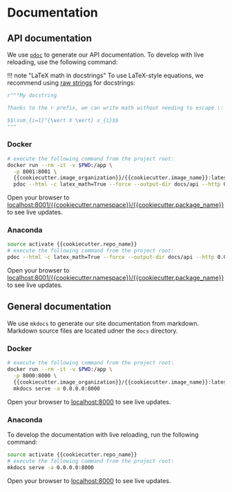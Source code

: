 # Documentation

## API documentation

We use [`pdoc`](https://github.com/pdoc3/pdoc) to generate our API documentation. To develop with live reloading, use the following command:

!!! note "LaTeX math in docstrings"
    To use LaTeX-style equations, we recommend using [raw strings](https://docs.python.org/3.8/reference/lexical_analysis.html) for docstrings:

```python
r"""My docstring

Thanks to the r prefix, we can write math without needing to escape \:

$$\sum_{i=1}^{\vert X \vert} x_{i}$$
"""
```

### Docker

```bash
# execute the following command from the project root:
docker run --rm -it -v $PWD:/app \
  -p 8001:8001 \
  {{cookiecutter.image_organization}}/{{cookiecutter.image_name}}:latest \
  pdoc --html -c latex_math=True --force --output-dir docs/api --http 0.0.0.0:8001 {{cookiecutter.namespace}}
```

Open your browser to [localhost:8001/{{cookiecutter.namespace}}/{{cookiecutter.package_name}}](localhost:8001/{{cookiecutter.namespace}}/{{cookiecutter.package_name}}) to see live updates.

### Anaconda

```bash
source activate {{cookiecutter.repo_name}}
# execute the following command from the project root:
pdoc --html -c latex_math=True --force --output-dir docs/api --http 0.0.0.0:8001 {{cookiecutter.namespace}}
```

Open your browser to [localhost:8001/{{cookiecutter.namespace}}/{{cookiecutter.package_name}}](localhost:8001/{{cookiecutter.namespace}}/{{cookiecutter.package_name}}) to see live updates.

## General documentation

We use `mkdocs` to generate our site documentation from markdown.  Markdown source files are located udner the `docs` directory.

### Docker

```bash
# execute the following command from the project root:
docker run --rm -it -v $PWD:/app \
  -p 8000:8000 \
  {{cookiecutter.image_organization}}/{{cookiecutter.image_name}}:latest \
  mkdocs serve -a 0.0.0.0:8000
```

Open your browser to [localhost:8000](localhost:8000) to see live updates.

### Anaconda

To develop the documentation with live reloading, run the following command:

```bash
source activate {{cookiecutter.repo_name}}
# execute the following command from the project root:
mkdocs serve -a 0.0.0.0:8000
```

Open your browser to [localhost:8000](localhost:8000) to see live updates.